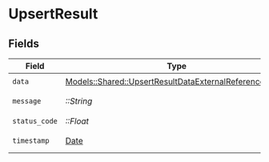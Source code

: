 # UpsertResult


## Fields

| Field                                                                                                                   | Type                                                                                                                    | Required                                                                                                                | Description                                                                                                             | Example                                                                                                                 |
| ----------------------------------------------------------------------------------------------------------------------- | ----------------------------------------------------------------------------------------------------------------------- | ----------------------------------------------------------------------------------------------------------------------- | ----------------------------------------------------------------------------------------------------------------------- | ----------------------------------------------------------------------------------------------------------------------- |
| `data`                                                                                                                  | [Models::Shared::UpsertResultDataExternalReferenceModel](../../models/shared/upsertresultdataexternalreferencemodel.md) | :heavy_check_mark:                                                                                                      | N/A                                                                                                                     |                                                                                                                         |
| `message`                                                                                                               | *::String*                                                                                                              | :heavy_check_mark:                                                                                                      | N/A                                                                                                                     | Record created successfully.                                                                                            |
| `status_code`                                                                                                           | *::Float*                                                                                                               | :heavy_check_mark:                                                                                                      | N/A                                                                                                                     | 201                                                                                                                     |
| `timestamp`                                                                                                             | [Date](https://ruby-doc.org/stdlib-2.6.1/libdoc/date/rdoc/Date.html)                                                    | :heavy_check_mark:                                                                                                      | N/A                                                                                                                     | 2021-01-01T01:01:01.000Z                                                                                                |